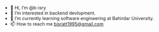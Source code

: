 - 👋 Hi, I’m @b-isry
- 👀 I’m interested in backend devlopment.
- 🌱 I’m currently learning software engineering at Bahirdar University.
- 📫 How to reach me bisratt1995@gmail.com


<!---
b-isry/b-isry is a ✨ special ✨ repository because its `README.md` (this file) appears on your GitHub profile.
You can click the Preview link to take a look at your changes.
--->
